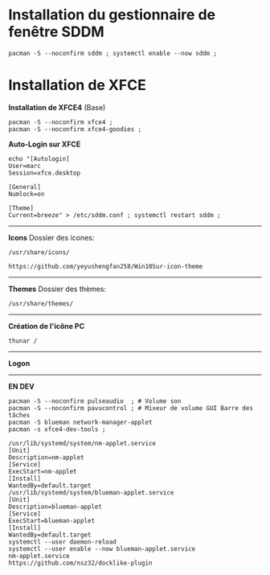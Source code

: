 # Installation du gestionnaire de fenêtre SDDM
``` 
pacman -S --noconfirm sddm ; systemctl enable --now sddm ;
``` 

# Installation de XFCE

**Installation de XFCE4** (Base)
```
pacman -S --noconfirm xfce4 ;
pacman -S --noconfirm xfce4-goodies ;
```

**Auto-Login sur XFCE**
```
echo "[Autologin]
User=marc
Session=xfce.desktop

[General]
Numlock=on

[Theme]
Current=breeze" > /etc/sddm.conf ; systemctl restart sddm ;
```
---------------------------------------------------------------------------------------------
**Icons**
Dossier des icones:
```
/usr/share/icons/
```
```
https://github.com/yeyushengfan258/Win10Sur-icon-theme
```
---------------------------------------------------------------------------------------------
**Themes**
Dossier des thèmes:
```
/usr/share/themes/
```
---------------------------------------------------------------------------------------------
**Création de l'icône PC**
```
thunar /
```
---------------------------------------------------------------------------------------------
**Logon**











---------------------------------------------------------------------------------------------
**EN DEV**
```
pacman -S --noconfirm pulseaudio  ; # Volume son
pacman -S --noconfirm pavucontrol ; # Mixeur de volume GUI Barre des tâches
pacman -S blueman network-manager-applet
pacman -s xfce4-dev-tools ;

/usr/lib/systemd/system/nm-applet.service
[Unit]
Description=nm-applet
[Service]
ExecStart=nm-applet
[Install]
WantedBy=default.target
/usr/lib/systemd/system/blueman-applet.service
[Unit]
Description=blueman-applet
[Service]
ExecStart=blueman-applet
[Install]
WantedBy=default.target
systemctl --user daemon-reload
systemctl --user enable --now blueman-applet.service 
nm-applet.service
https://github.com/nsz32/docklike-plugin
```
